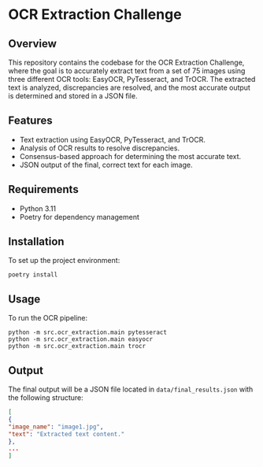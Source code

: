 # OCR Extraction Challenge

## Overview

This repository contains the codebase for the OCR Extraction Challenge, where the goal is to accurately extract text from a set of 75 images using three different OCR tools: EasyOCR, PyTesseract, and TrOCR. The extracted text is analyzed, discrepancies are resolved, and the most accurate output is determined and stored in a JSON file.

## Features

- Text extraction using EasyOCR, PyTesseract, and TrOCR.
- Analysis of OCR results to resolve discrepancies.
- Consensus-based approach for determining the most accurate text.
- JSON output of the final, correct text for each image.

## Requirements

- Python 3.11
- Poetry for dependency management

## Installation

To set up the project environment:

```
poetry install
```

## Usage

To run the OCR pipeline:

```
python -m src.ocr_extraction.main pytesseract
python -m src.ocr_extraction.main easyocr
python -m src.ocr_extraction.main trocr
```

## Output

The final output will be a JSON file located in `data/final_results.json` with the following structure:

```json
[
{
"image_name": "image1.jpg",
"text": "Extracted text content."
},
...
]
```
